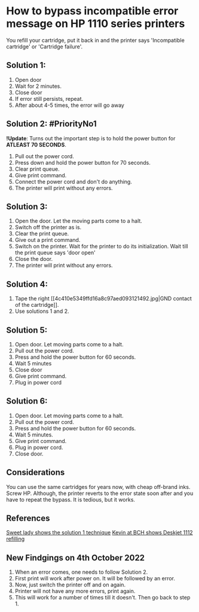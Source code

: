 
# How to bypass incompatible error message on HP 1110 series printers
 
You refill your cartridge, put it back in and the printer says 'Incompatible cartridge' or 'Cartridge failure'.

## Solution 1:
1. Open door
2. Wait for 2 minutes.
3. Close door
4. If error still persists, repeat.
5. After about 4-5 times, the error will go away

## Solution 2: #PriorityNo1
**!Update**: Turns out the important step is to hold the power button for **ATLEAST 70 SECONDS**.
1. Pull out the power cord.
2. Press down and hold the power button for 70 seconds.
3. Clear print queue.
4. Give print command.
5. Connect the power cord and don't do anything.
6. The printer will print without any errors.

## Solution 3:
1. Open the door. Let the moving parts come to a halt.
2. Switch off the printer as is.
3. Clear the print queue.
4. Give out a print command.
5. Switch on the printer. Wait for the printer to do its initialization. Wait till the print queue says 'door open'
6. Close the door.
7. The printer will print without any errors.

## Solution 4:
1. Tape the right [[4c410e5349ffd16a8c97aed093121492.jpg|GND contact of the cartridge]].
2. Use solutions 1 and 2.

## Solution 5:
1. Open door. Let moving parts come to a halt.
2. Pull out the power cord.
3. Press and hold the power button for 60 seconds.
4. Wait 5 minutes
5. Close door
6. Give print command.
7. Plug in power cord

## Solution 6:
1. Open door. Let moving parts come to a halt.
2. Pull out the power cord.
3. Press and hold the power button for 60 seconds.
4. Wait 5 minutes.
5. Give print command.
6. Plug in power cord.
7. Close door.

## Considerations

You can use the same cartridges for years now, with cheap off-brand inks. Screw HP.
Although, the printer reverts to the error state soon after and you have to repeat the bypass. It is tedious, but it works.

## References

[Sweet lady shows the solution 1 technique](https://www.youtube.com/watch?v=rOak8v9xnxM)
[Kevin at BCH shows Deskjet 1112 refilling](https://www.youtube.com/watch?v=s19ypQ0r2Dk)


## New Findgings on 4th October 2022

1. When an error comes, one needs to follow Solution 2.
2. First print will work after power on. It will be followed by an error.
3. Now, just switch the printer off and on again.
4. Printer will not have any more errors, print again.
5. This will work for a number of times till it doesn't. Then go back to step 1.